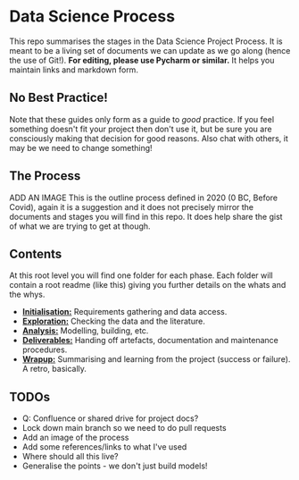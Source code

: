 # Data Science Process

This repo summarises the stages in the Data Science Project Process. It is 
meant to be a living set of documents we can update as we go along (hence the 
use of Git!). **For editing, please use Pycharm or similar.** It helps you 
maintain links and markdown form.

## No Best Practice!
Note that these guides only form as a guide to *good* practice. If you feel something
doesn't fit your project then don't use it, but be sure you are consciously making 
that decision for good reasons. Also chat with others, it may be we need to change 
something!

## The Process
ADD AN IMAGE
This is the outline process defined in 2020 (0 BC, Before Covid), again it is a 
suggestion and it does not precisely mirror the documents and stages you will 
find in this repo. It does help share the gist of what we are trying to get at 
though. 

## Contents
At this root level you will find one folder for each phase. Each folder will contain a 
root readme (like this) giving you further details on the whats and the whys. 

* [**Initialisation:**](1_initialisation_phase) Requirements gathering and data access.
* [**Exploration:**](2_exploration_phase) Checking the data and the literature.
* [**Analysis:**](3_analysis_phase)  Modelling, building, etc. 
* [**Deliverables:**](4_deliverables_phase) Handing off artefacts, documentation and maintenance procedures. 
* [**Wrapup:**](5_wrapup) Summarising and learning from the project (success or failure). A retro, basically. 


## TODOs
* Q: Confluence or shared drive for project docs? 
* Lock down main branch so we need to do pull requests  
* Add an image of the process  
* Add some references/links to what I've used  
* Where should all this live? 
* Generalise the points - we don't just build models!
